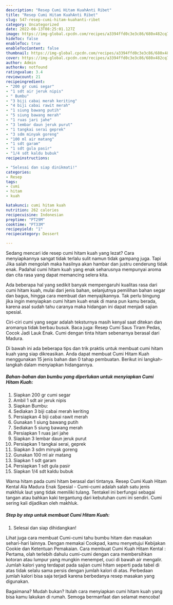 ```yaml
---
description: "Resep Cumi Hitam KuahAnti Ribet"
title: "Resep Cumi Hitam KuahAnti Ribet"
slug: 547-resep-cumi-hitam-kuahanti-ribet
category: Uncategorized
date: 2022-08-13T08:25:01.127Z
image: https://img-global.cpcdn.com/recipes/a3394ffd0c3e3c86/680x482cq70/cumi-hitam-kuah-foto-resep-utama.jpg
hideToc: false
enableToc: true
enableTocContent: false
thumbnail: https://img-global.cpcdn.com/recipes/a3394ffd0c3e3c86/680x482cq70/cumi-hitam-kuah-foto-resep-utama.jpg
cover: https://img-global.cpcdn.com/recipes/a3394ffd0c3e3c86/680x482cq70/cumi-hitam-kuah-foto-resep-utama.jpg
author: Admin
authorAv: notfound
ratingvalue: 3.4
reviewcount: 21
recipeingredient:
- "200 gr cumi segar"
- "1 sdt air jeruk nipis"
- " Bumbu"
- "3 biji cabai merah keriting"
- "4 biji cabai rawit merah"
- "1 siung bawang putih"
- "5 siung bawang merah"
- "1 ruas jari jahe"
- "3 lembar daun jeruk purut"
- "1 tangkai serai geprek"
- "3 sdm minyak goreng"
- "100 ml air matang"
- "1 sdt garam"
- "1 sdt gula pasir"
- "1/4 sdt kaldu bubuk"
recipeinstructions:

- "Selesai dan siap dinikmati!"
categories:
- Resep
tags:
- cumi
- hitam
- kuah

katakunci: cumi hitam kuah 
nutrition: 262 calories
recipecuisine: Indonesian
preptime: "PT29M"
cooktime: "PT33M"
recipeyield: "1"
recipecategory: Dessert

---
```



Sedang mencari ide resep cumi hitam kuah yang lezat? Cara menyiapkannya sangat tidak terlalu sulit namun tidak gampang juga. Tapi Jika salah mengolah maka hasilnya akan hambar dan justru cenderung tidak enak. Padahal cumi hitam kuah yang enak seharusnya mempunyai aroma dan cita rasa yang dapat memancing selera kita.


Ada beberapa hal yang sedikit banyak mempengaruhi kualitas rasa dari cumi hitam kuah, mulai dari jenis bahan, selanjutnya pemilihan bahan segar dan bagus, hingga cara membuat dan menyajikannya. Tak perlu bingung jika ingin menyiapkan cumi hitam kuah enak di mana pun kamu berada, karena asal sudah tahu caranya maka hidangan ini dapat menjadi sajian spesial.

Ciri-ciri cumi yang segar adalah teksturnya masih kenyal saat ditekan dan aromanya tidak berbau busuk. Baca juga: Resep Cumi Saus Tiram Pedas, Cocok Jadi Lauk Enak. Cumi dengan tinta hitam sebenarnya berasal dari Madura.


Di bawah ini ada beberapa tips dan trik praktis untuk membuat cumi hitam kuah yang siap dikreasikan. Anda dapat membuat Cumi Hitam Kuah menggunakan 15 jenis bahan dan 0 tahap pembuatan. Berikut ini langkah-langkah dalam menyiapkan hidangannya.

<!--inarticleads1-->

##### Bahan-bahan dan bumbu yang diperlukan untuk menyiapkan Cumi Hitam Kuah:

1. Siapkan 200 gr cumi segar
1. Ambil 1 sdt air jeruk nipis
1. Siapkan  Bumbu:
1. Sediakan 3 biji cabai merah keriting
1. Persiapkan 4 biji cabai rawit merah
1. Gunakan 1 siung bawang putih
1. Sediakan 5 siung bawang merah
1. Persiapkan 1 ruas jari jahe
1. Siapkan 3 lembar daun jeruk purut
1. Persiapkan 1 tangkai serai, geprek
1. Siapkan 3 sdm minyak goreng
1. Gunakan 100 ml air matang
1. Siapkan 1 sdt garam
1. Persiapkan 1 sdt gula pasir
1. Siapkan 1/4 sdt kaldu bubuk


Warna hitam pada cumi hitam berasal dari tintanya. Resep Cumi Kuah Hitam Kental Ala Madura Enak Spesial - Cumi-cumi adalah salah satu jenis makhluk laut yang tidak memiliki tulang. Tentakel ini berfungsi sebagai tangan atau bahkan kaki tergantung dari kebutuhan cumi ini sendiri. Cumi sering kali dijadikan oleh makhluk. 

<!--inarticleads2-->

##### Step by step untuk membuat Cumi Hitam Kuah:


1. Selesai dan siap dihidangkan!

Lihat juga cara membuat Cumi-cumi tahu bumbu hitam dan masakan sehari-hari lainnya. Dengan memakai Cookpad, kamu menyetujui Kebijakan Cookie dan Ketentuan Pemakaian. Cara membuat Cumi Kuah Hitam Kental : Pertama, olah terlebih dahulu cumi-cumi dengan cara membersihkan kotoran atau lumpur yang mungkin menempel, cuci di bawah air mengalir. Jumlah kalori yang terdapat pada sajian cumi hitam seperti pada tabel di atas tidak selalu sama persis dengan jumlah kalori di atas. Perbedaan jumlah kalori bisa saja terjadi karena berbedanya resep masakan yang digunakan. 

Bagaimana? Mudah bukan? Itulah cara menyiapkan cumi hitam kuah yang bisa kamu lakukan di rumah. Semoga bermanfaat dan selamat mencoba!
